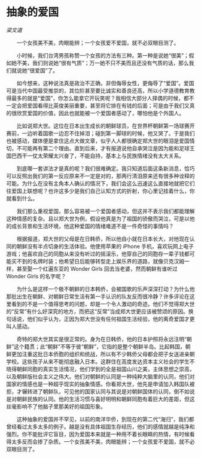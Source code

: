 # 抽象的爱国

*梁文道*

　　一个女孩美不美，肉眼能辨；一个女孩爱不爱国，就不必双眼目测了。

　　小时候，我们台湾男孩称赞一个女孩的方法有三种。第一种是说她“很美”；假如她不美，我们则说她“很有气质”；万一她不只不美而且还没有气质的话，那么我们就说她“很爱国”了。

　　如今想来，这种说法真是政治不正确，非但侮辱女性，更侮辱了“爱国”。爱国可是当代中国最受推崇的，其位阶甚至要比诚实和善良还高，所以小学道德教育教得最多的就是“爱国”，你怎么能拿它开玩笑呢？我相信大部分人择偶的时候，都不一定会把爱国看得比英俊美丽重要，甚至将它排在有钱的后面；可是由于我们又真的很欣赏爱国的价值，因此也就能被一个爱国者感动了，哪怕他是个外国人。

　　比如说郑大世。这位在日本出生成长的朝鲜球员，在世界杯朝鲜第一场球赛开赛前，一边听着国歌一边忍不住掉泪；碰到第一脚球的时候，他又哭了。于是我们也被感动，媒体便是拿住这点大做文章，似乎人人都很确定郑大世的眼泪是爱国情切，不可能再有第二个理由。直到后来，才有报道说他自承哭泣是因为能和足球王国巴西干一仗太荣耀太兴奋了，不能自持，基本上与民族情绪没有太大关系。

　　到底哪一套讲法才是真的呢？我们很难确定。我只知道后面这条新消息，恰巧可以反照出我们的第一反应原来不一定是对的，那两行清泪原来还有很多种诠释的可能。为什么在没有主角本人确认的情况下，我们会这么迅速这么直接地就把它们往爱国上联想呢？也许这多少是我们自己认知方式的折射，你心里记挂着什么，你就看到什么。

　　我们那么重视爱国，那么容易被一个爱国者感动，但这并不表示我们都能理解这种情感的复杂。且以郑大世为例，假设他真是为了祖国的骄傲而哭泣，可是以他的成长背景和生活环境，他这种爱国的情绪难道不是一件奇怪的事情吗？

　　根据报道，郑大世的父母是在日韩侨，所以他自小就在日本长大，对他现在认同的朝鲜没有半点切身的生活体验。他使用苹果的 iPhone 手机，喜欢玩网上电子游戏；他喜欢自己的同胞从来没有听过的摇滚乐，他穿自己的同胞存一辈子钱都可能买不到的名牌时装；他希望日后能够转型走上娱乐界的道路，就像贝克汉姆一样，甚至娶一个红遍东亚的 Wonder Girls 回去当老婆，然而朝鲜有谁听过 Wonder Girls 的名字呢？

　　为什么是这样一个极不朝鲜的日本韩侨，会被国歌的乐声深深打动？为什么他那批出生在朝鲜、对朝鲜日常生活有第一手认识的队友反而很冷静？许多评论在这里看到的不是一个值得思考的问题，却是一个令人激动的奇迹。他们不觉得郑大世的“反常”有什么好深究的地方，而把这“反常”当成郑大世更应该被赞颂的原因。换句话说，他们似乎认为，正因为郑大世没有任何祖国生活经验，他的离奇爱国才更叫人感动。

　　奇特的郑大世其实是很正常的。身为在日韩侨，他的日本护照将永远注明“朝鲜”这个籍贯；此“朝鲜”不等于彼“朝鲜”，它指的是整个朝鲜半岛。比起韩国，朝鲜更加注重这批日本侨胞的组织和统战，所以有不少韩侨父母都会把子女送进亲朝学校。这些孩子从来不能彻底融入日本。这群住在高度发达资本主义社会的学生不晓得朝鲜同胞的真实生活情况，他们学到的全是祖国山川之美，主体思想之崇高，以及朝鲜版社会主义之伟大。他们对朝鲜的认同是一种纯粹大脑里的认同，他们对国家的情感也是一种超乎现实的抽象情感。你看郑大世，他先是申请加入韩国队被拒，才辗转进了朝鲜队，可见他的国家认同与其说是对朝鲜国体的认同，倒不如说是对朝鲜民族的认同。他的生活习惯与喜好明明和朝鲜同胞有着巨大的差距，但这丝毫影响不了他脑子里那美好的祖国形象。

　　这种抽象的爱国并不罕见，以前的南洋华侨，到现在的第二代“海归”，我们都曾经看过太多太多的例子。越是没有具体祖国生存经历，他们的感情就越是纯净和强烈。你不能批评它盲目，因为爱国本来就是一种用不着长眼睛的热情，有时候看得太多反而会掺了杂质。一个女孩美不美，肉眼能辨；一个女孩爱不爱国，就不必双眼目测了。